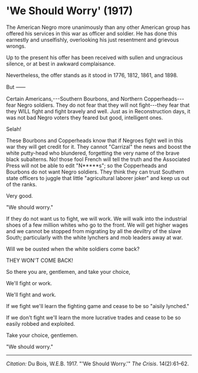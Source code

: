 <!--
title:   'We Should Worry'
author:  Du Bois, W.E.B.
journal: The Crisis
year:    1917
volume:  14
issue:   2
pages:   61-62
-->

# 'We Should Worry' (1917)

The American Negro more unanimously than any other American group has offered his services in this war as officer and soldier. He has done this earnestly and unselfishly, overlooking his just resentment and grievous wrongs. 

Up to the present his offer has been received with sullen and ungracious silence, or at best in awkward complaisance. 

Nevertheless, the offer stands as it stood in 1776, 1812, 1861, and 1898. 

But &#11834;

Certain Americans,---Southern Bourbons, and Northern Copperheads---fear Negro soldiers. They do not fear that they will not fight---they fear that they WILL fight and fight bravely and well. Just as in Reconstruction days, it was not bad Negro voters they feared but good, intelligent ones. 

Selah! 

These Bourbons and Copperheads know that if Negroes fight well in this war they will get credit for it. They cannot "Carrizal" the news and boost the white putty-head who blundered, forgetting the very name of the brave black subalterns. No! those fool French will tell the truth and the Associated Press will not be able to edit "N*****s"; so the Copperheads and Bourbons do not want Negro soldiers. They think they can trust Southern state officers to juggle that little "agricultural laborer joker" and keep us out of the ranks. 

Very good. 

"We should worry." 

If they do not want us to fight, we will work. We will walk into the industrial shoes of a few million whites who go to the front. We will get higher wages and we cannot be stopped from migrating by all the deviltry of the slave South; particularly with the white lynchers and mob leaders away at war. 

Will we be ousted when the white soldiers come back? 

THEY WON'T COME BACK! 

So there you are, gentlemen, and take your choice, 

We'll fight or work. 

We'll fight and work. 

If we fight we'll learn the fighting game and cease to be so "aisily lynched." 

If we don't fight we'll learn the more lucrative trades and cease to be so easily robbed and exploited. 

Take your choice, gentlemen. 

"We should worry." 

______________
*Citation:* Du Bois, W.E.B. 1917. "'We Should Worry.'" *The Crisis*. 14(2):61&ndash;62.